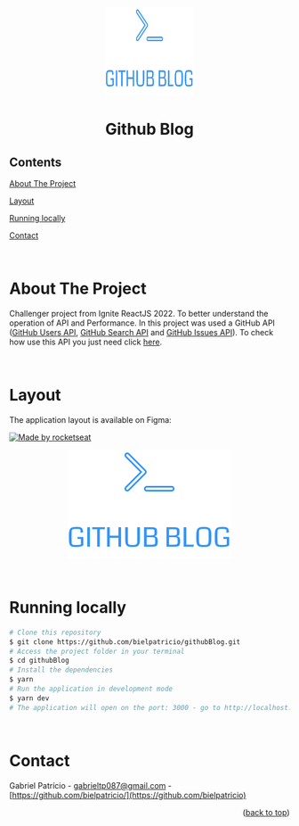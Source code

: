 <div id="top"></div>

<!-- PROJECT LOGO -->

<br />
<div align="center">
  <img src="src/assets/logo.svg" alt="Logo" width="160" height="160">
  <h1 align="center">Github Blog</h3>
</div>

<!-- TABLE OF CONTENTS -->

## Contents

<p align="center">
    <p><a href="#about-the-project" title=" go to About the Project">About The Project</a></p>
    <p><a href="#Layout" title=" go to Layout">Layout</a></p>
    <p><a href="#Running locally" title=" go to Running locally">Running locally</a></p>
    <p><a href="#contact" title=" go to Contact">Contact</a></p>
  </p>

<br>
<!-- ABOUT THE PROJECT -->

# About The Project

Challenger project from Ignite ReactJS 2022. To better understand the operation of API and Performance. In this project was used a GitHub API ([GitHub Users API](https://docs.github.com/pt/rest/users/users#get-a-user), [GitHub Search API](https://docs.github.com/pt/rest/search) and [GitHub Issues API](https://docs.github.com/pt/rest/issues/issues#get-an-issue)). To check how use this API you just need click [here](https://docs.github.com/pt/rest/guides/getting-started-with-the-rest-api).

<br>

# Layout

The application layout is available on Figma:

<a href="https://www.figma.com/file/vmYojvguCSv0vkX1GmcWqf/GitHub-Blog-(Community)?node-id=0%3A1">
  <img alt="Made by rocketseat" src="https://img.shields.io/badge/Acessar%20Layout%20-Figma-%2304D361">
</a>

<br>

<p align="center" style="display: flex; align-items: flex-start; justify-content: center;">
  <img src="src/assets/logo.svg" alt="Model">

</p>

<br>

# Running locally

```bash
# Clone this repository
$ git clone https://github.com/bielpatricio/githubBlog.git
# Access the project folder in your terminal
$ cd githubBlog
# Install the dependencies
$ yarn
# Run the application in development mode
$ yarn dev
# The application will open on the port: 3000 - go to http://localhost:3000
```

<br>

# Contact

Gabriel Patrício - gabrieltp087@gmail.com - [https://github.com/bielpatricio/](https://github.com/bielpatricio)

<p align="right">(<a href="#top">back to top</a>)</p>
